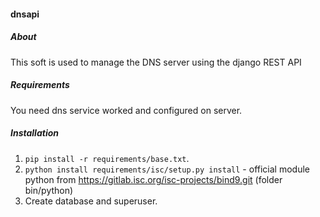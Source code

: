 #### dnsapi

##### About
This soft is used to manage the DNS server using the django REST API 

##### Requirements
You need dns service worked and configured on server.

##### Installation
1. `pip install -r requirements/base.txt`.
2. `python install requirements/isc/setup.py install` - official module python from https://gitlab.isc.org/isc-projects/bind9.git (folder bin/python)
3. Create database and superuser.

